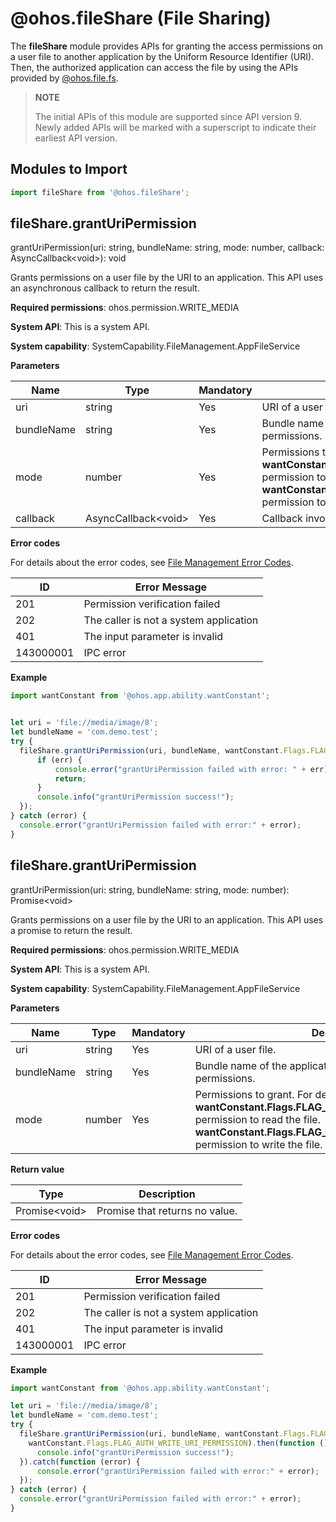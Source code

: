 # @ohos.fileShare (File Sharing)

The **fileShare** module provides APIs for granting the access permissions on a user file to another application by the Uniform Resource Identifier (URI). Then, the authorized application can access the file by using the APIs provided by [@ohos.file.fs](js-apis-file-fs.md).

> **NOTE**
>
> The initial APIs of this module are supported since API version 9. Newly added APIs will be marked with a superscript to indicate their earliest API version.

## Modules to Import

```js
import fileShare from '@ohos.fileShare';
```

## fileShare.grantUriPermission

grantUriPermission(uri: string, bundleName: string, mode: number, callback: AsyncCallback&lt;void&gt;): void

Grants permissions on a user file by the URI to an application. This API uses an asynchronous callback to return the result.

**Required permissions**: ohos.permission.WRITE_MEDIA 

**System API**: This is a system API. 

**System capability**: SystemCapability.FileManagement.AppFileService

**Parameters**

| Name| Type  | Mandatory| Description                      |
| ------ | ------ | ---- | -------------------------- |
| uri   | string | Yes  | URI of a user file.|
| bundleName   | string | Yes  | Bundle name of the application to be grated with the permissions.|
| mode   | number | Yes  | Permissions to grant. For details, see [wantConstant.Flags](js-apis-app-ability-wantConstant.md#wantconstantflags).<br>**wantConstant.Flags.FLAG_AUTH_READ_URI_PERMISSION**: permission to read the file. <br>**wantConstant.Flags.FLAG_AUTH_WRITE_URI_PERMISSION**: permission to write the file.|
| callback | AsyncCallback&lt;void&gt;  | Yes   | Callback invoked to return the result.                            |

**Error codes**

For details about the error codes, see [File Management Error Codes](../errorcodes/errorcode-filemanagement.md).

| ID                    | Error Message       |
| ---------------------------- | ---------- |
| 201 | Permission verification failed |
| 202 | The caller is not a system application |
| 401 | The input parameter is invalid |
| 143000001 | IPC error |


**Example**

  ```js
import wantConstant from '@ohos.app.ability.wantConstant';


let uri = 'file://media/image/8';
let bundleName = 'com.demo.test';
try {
    fileShare.grantUriPermission(uri, bundleName, wantConstant.Flags.FLAG_AUTH_READ_URI_PERMISSION | wantConstant.Flags.FLAG_AUTH_WRITE_URI_PERMISSION, (err) => {
        if (err) {
            console.error("grantUriPermission failed with error: " + err);
            return;
        }
        console.info("grantUriPermission success!");
    });
} catch (error) {
    console.error("grantUriPermission failed with error:" + error);
}
  ```


## fileShare.grantUriPermission

grantUriPermission(uri: string, bundleName: string, mode: number): Promise&lt;void&gt;

Grants permissions on a user file by the URI to an application. This API uses a promise to return the result.

**Required permissions**: ohos.permission.WRITE_MEDIA 

**System API**: This is a system API. 

**System capability**: SystemCapability.FileManagement.AppFileService 

**Parameters**

| Name| Type  | Mandatory| Description                      |
| ------ | ------ | ---- | -------------------------- |
| uri   | string | Yes  | URI of a user file.|
| bundleName   | string | Yes  | Bundle name of the application to be grated with the permissions.|
| mode   | number | Yes  | Permissions to grant. For details, see [wantConstant.Flags](js-apis-app-ability-wantConstant.md#wantconstantflags).<br>**wantConstant.Flags.FLAG_AUTH_READ_URI_PERMISSION**: permission to read the file. <br>**wantConstant.Flags.FLAG_AUTH_WRITE_URI_PERMISSION**: permission to write the file.|

**Return value**

| Type                          | Description        |
| ---------------------------- | ---------- |
| Promise&lt;void&gt; | Promise that returns no value.|


**Error codes**

For details about the error codes, see [File Management Error Codes](../errorcodes/errorcode-filemanagement.md).

| ID                    | Error Message       |
| ---------------------------- | ---------- |
| 201 | Permission verification failed |
| 202 | The caller is not a system application |
| 401 | The input parameter is invalid |
| 143000001 | IPC error |


**Example**

  ```js
import wantConstant from '@ohos.app.ability.wantConstant';

let uri = 'file://media/image/8';
let bundleName = 'com.demo.test';
try {
    fileShare.grantUriPermission(uri, bundleName, wantConstant.Flags.FLAG_AUTH_READ_URI_PERMISSION |
      wantConstant.Flags.FLAG_AUTH_WRITE_URI_PERMISSION).then(function () {
        console.info("grantUriPermission success!");
    }).catch(function (error) {
        console.error("grantUriPermission failed with error:" + error);
    });
} catch (error) {
    console.error("grantUriPermission failed with error:" + error);
}
  ```
